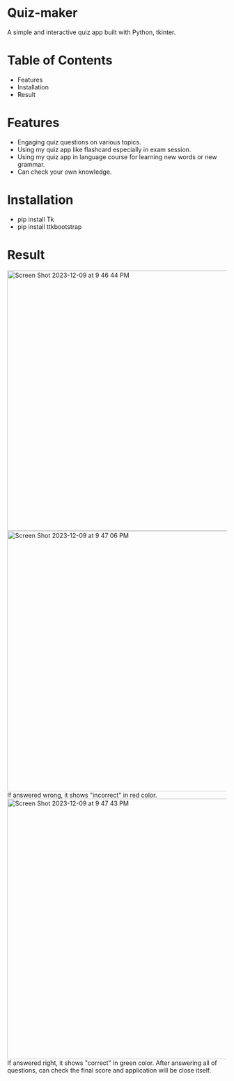 # Quiz-maker

A simple and interactive quiz app built with Python, tkinter.

# Table of Contents

- Features
- Installation
- Result

# Features

- Engaging quiz questions on various topics.
- Using my quiz app like flashcard especially in exam session.
- Using my quiz app in language course for learning new words or new grammar.
- Can check your own knowledge.

# Installation

- pip install Tk
- pip install ttkbootstrap

# Result

<img width="597" alt="Screen Shot 2023-12-09 at 9 46 44 PM" src="https://github.com/Teejiinm/Quiz-maker/assets/144406268/77defb60-7152-4576-924c-03b52f8e7c4c">
<img width="597" alt="Screen Shot 2023-12-09 at 9 47 06 PM" src="https://github.com/Teejiinm/Quiz-maker/assets/144406268/0fc9ba91-2a56-486b-bb9d-5e42000e1952">
If answered wrong, it shows "incorrect" in red color.
<img width="597" alt="Screen Shot 2023-12-09 at 9 47 43 PM" src="https://github.com/Teejiinm/Quiz-maker/assets/144406268/1fa4f98e-fa62-418d-80ba-79732806b4db">
If answered right, it shows "correct" in green color. After answering all of questions, can check the final score and application will be close itself.



